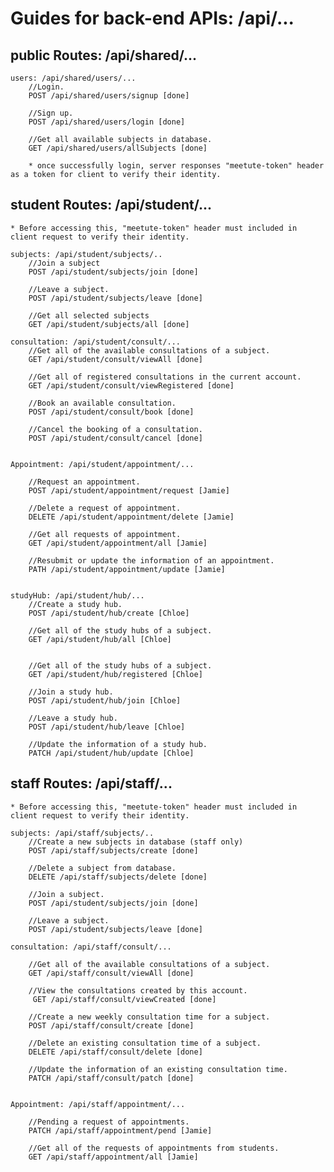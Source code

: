 # Guides for back-end APIs: /api/...

## public Routes: /api/shared/...

    users: /api/shared/users/...
        //Login.
        POST /api/shared/users/signup [done]

        //Sign up.
        POST /api/shared/users/login [done]

        //Get all available subjects in database.
        GET /api/shared/users/allSubjects [done]

        * once successfully login, server responses "meetute-token" header as a token for client to verify their identity.

## student Routes: /api/student/...

    * Before accessing this, "meetute-token" header must included in client request to verify their identity.

    subjects: /api/student/subjects/..
        //Join a subject
        POST /api/student/subjects/join [done]

        //Leave a subject.
        POST /api/student/subjects/leave [done]

        //Get all selected subjects
        GET /api/student/subjects/all [done]

    consultation: /api/student/consult/...
        //Get all of the available consultations of a subject.
        GET /api/student/consult/viewAll [done]

        //Get all of registered consultations in the current account.
        GET /api/student/consult/viewRegistered [done]

        //Book an available consultation.
        POST /api/student/consult/book [done]

        //Cancel the booking of a consultation.
        POST /api/student/consult/cancel [done]


    Appointment: /api/student/appointment/...

        //Request an appointment.
        POST /api/student/appointment/request [Jamie]

        //Delete a request of appointment.
        DELETE /api/student/appointment/delete [Jamie]

        //Get all requests of appointment.
        GET /api/student/appointment/all [Jamie]

        //Resubmit or update the information of an appointment.
        PATH /api/student/appointment/update [Jamie]


    studyHub: /api/student/hub/...
        //Create a study hub.
        POST /api/student/hub/create [Chloe]

        //Get all of the study hubs of a subject.
        GET /api/student/hub/all [Chloe]


        //Get all of the study hubs of a subject.
        GET /api/student/hub/registered [Chloe]

        //Join a study hub.
        POST /api/student/hub/join [Chloe]

        //Leave a study hub.
        POST /api/student/hub/leave [Chloe]

        //Update the information of a study hub.
        PATCH /api/student/hub/update [Chloe]

## staff Routes: /api/staff/...

    * Before accessing this, "meetute-token" header must included in client request to verify their identity.

    subjects: /api/staff/subjects/..
        //Create a new subjects in database (staff only)
        POST /api/staff/subjects/create [done]

        //Delete a subject from database.
        DELETE /api/staff/subjects/delete [done]

        //Join a subject.
        POST /api/student/subjects/join [done]

        //Leave a subject.
        POST /api/student/subjects/leave [done]

    consultation: /api/staff/consult/...

        //Get all of the available consultations of a subject.
        GET /api/staff/consult/viewAll [done]

        //View the consultations created by this account.
         GET /api/staff/consult/viewCreated [done]

        //Create a new weekly consultation time for a subject.
        POST /api/staff/consult/create [done]

        //Delete an existing consultation time of a subject.
        DELETE /api/staff/consult/delete [done]

        //Update the information of an existing consultation time.
        PATCH /api/staff/consult/patch [done]


    Appointment: /api/staff/appointment/...

        //Pending a request of appointments.
        PATCH /api/staff/appointment/pend [Jamie]

        //Get all of the requests of appointments from students.
        GET /api/staff/appointment/all [Jamie]
